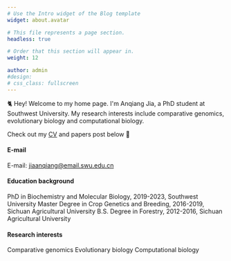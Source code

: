 ```yaml
---
# Use the Intro widget of the Blog template
widget: about.avatar

# This file represents a page section.
headless: true

# Order that this section will appear in.
weight: 12

author: admin
#design:
# css_class: fullscreen
---
```


🐈 Hey! Welcome to my home page. I'm Anqiang Jia, a PhD student at Southwest University. My research interests include comparative genomics, evolutionary biology and computational biology.

Check out my [CV](https://jiaanqiang.netlify.app/about/) and papers post below 🌈

#### E-mail
E-mail: jiaanqiang@email.swu.edu.cn
#### Education background
PhD in Biochemistry and Molecular Biology, 2019-2023, Southwest University
Master Degree in Crop Genetics and Breeding, 2016-2019, Sichuan Agricultural University
B.S. Degree in Forestry, 2012-2016, Sichuan Agricultural University
#### Research interests
Comparative genomics
Evolutionary biology
Computational biology
